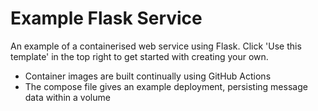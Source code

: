 # Example Flask Service

An example of a containerised web service using Flask. Click 'Use this template' in the top right to get started with creating your own.
- Container images are built continually using GitHub Actions
- The compose file gives an example deployment, persisting message data within a volume


